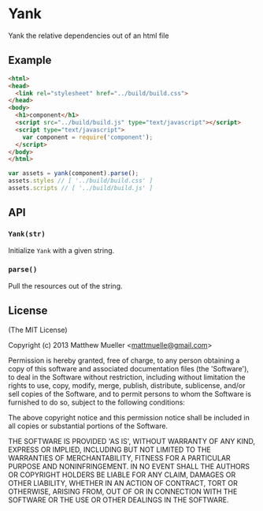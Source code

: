 
# Yank

  Yank the relative dependencies out of an html file

## Example

```html
<html>
<head>
  <link rel="stylesheet" href="../build/build.css">
</head>
<body>
  <h1>component</h1>
  <script src="../build/build.js" type="text/javascript"></script>
  <script type="text/javascript">
    var component = require('component');
  </script>
</body>
</html>
```

```js
var assets = yank(component).parse();
assets.styles // [ '../build/build.css' ]
assets.scripts // [ '../build/build.js' ]
```

## API

### `Yank(str)`

Initialize `Yank` with a given string.

### `parse()`

Pull the resources out of the string.

## License

(The MIT License)

Copyright (c) 2013 Matthew Mueller &lt;mattmuelle@gmail.com&gt;

Permission is hereby granted, free of charge, to any person obtaining
a copy of this software and associated documentation files (the
'Software'), to deal in the Software without restriction, including
without limitation the rights to use, copy, modify, merge, publish,
distribute, sublicense, and/or sell copies of the Software, and to
permit persons to whom the Software is furnished to do so, subject to
the following conditions:

The above copyright notice and this permission notice shall be
included in all copies or substantial portions of the Software.

THE SOFTWARE IS PROVIDED 'AS IS', WITHOUT WARRANTY OF ANY KIND,
EXPRESS OR IMPLIED, INCLUDING BUT NOT LIMITED TO THE WARRANTIES OF
MERCHANTABILITY, FITNESS FOR A PARTICULAR PURPOSE AND NONINFRINGEMENT.
IN NO EVENT SHALL THE AUTHORS OR COPYRIGHT HOLDERS BE LIABLE FOR ANY
CLAIM, DAMAGES OR OTHER LIABILITY, WHETHER IN AN ACTION OF CONTRACT,
TORT OR OTHERWISE, ARISING FROM, OUT OF OR IN CONNECTION WITH THE
SOFTWARE OR THE USE OR OTHER DEALINGS IN THE SOFTWARE.
